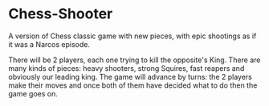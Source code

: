 # Chess-Shooter
A version of Chess classic game with new pieces, with epic shootings as if it was a Narcos episode.

There will be 2 players, each one trying to kill the opposite's King. There are many kinds of pieces: heavy shooters, strong Squires, fast reapers and obviously our leading king. The game will advance by turns: the 2 players make their moves and once both of them have decided what to do then the game goes on. 
